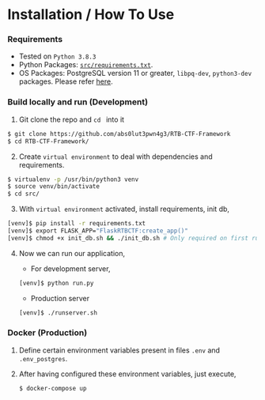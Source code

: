 # Installation / How To Use

### Requirements

* Tested on `Python 3.8.3`
* Python Packages: [`src/requirements.txt`](src/requirements.txt).
* OS Packages: PostgreSQL version 11 or greater, `libpq-dev`, `python3-dev` packages. Please refer [here](https://tutorials.technology/solved_errors/9-Error-pg_config-executable-not-found.html).

### Build locally and run (Development)

1. Git clone the repo and `cd ` into it

```bash
$ git clone https://github.com/abs0lut3pwn4g3/RTB-CTF-Framework
$ cd RTB-CTF-Framework/
```
2. Create `virtual environment` to deal with dependencies and requirements.

```bash
$ virtualenv -p /usr/bin/python3 venv
$ source venv/bin/activate
$ cd src/
```

3. With `virtual environment` activated, install requirements, init db,

```bash
[venv]$ pip install -r requirements.txt
[venv]$ export FLASK_APP="FlaskRTBCTF:create_app()"
[venv]$ chmod +x init_db.sh && ./init_db.sh # Only required on first run
```

4. Now we can run our application,

    - For development server,

    ```bash
    [venv]$ python run.py 
    ```

    - Production server

    ```bash
    [venv]$ ./runserver.sh
    ```

### Docker (Production)

1. Define certain environment variables present in files `.env` and `.env_postgres`.

2. After having configured these environment variables, just execute,

    ```bash
    $ docker-compose up
    ```
